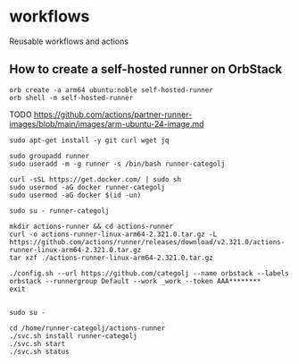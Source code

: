 # workflows
Reusable workflows and actions


## How to create a self-hosted runner on OrbStack

```
orb create -a arm64 ubuntu:noble self-hosted-runner
orb shell -m self-hosted-runner
```

TODO https://github.com/actions/partner-runner-images/blob/main/images/arm-ubuntu-24-image.md

```
sudo apt-get install -y git curl wget jq

sudo groupadd runner
sudo useradd -m -g runner -s /bin/bash runner-categolj

curl -sSL https://get.docker.com/ | sudo sh
sudo usermod -aG docker runner-categolj
sudo usermod -aG docker $(id -un)
```

```
sudo su - runner-categolj

mkdir actions-runner && cd actions-runner
curl -o actions-runner-linux-arm64-2.321.0.tar.gz -L https://github.com/actions/runner/releases/download/v2.321.0/actions-runner-linux-arm64-2.321.0.tar.gz
tar xzf ./actions-runner-linux-arm64-2.321.0.tar.gz

./config.sh --url https://github.com/categolj --name orbstack --labels orbstack --runnergroup Default --work _work --token AAA********
exit


sudo su -

cd /home/runner-categolj/actions-runner 
./svc.sh install runner-categolj
./svc.sh start
./svc.sh status
```